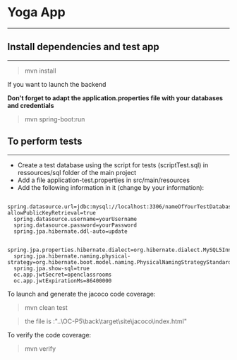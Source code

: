 # Yoga App

------

## Install dependencies and test app

-------
> mvn install

If you want to launch the backend

<strong>Don't forget to adapt the application.properties file with your databases and credentials</strong>

> mvn spring-boot:run

## To perform tests

------
- Create a test database using the script for tests (scriptTest.sql) in ressources/sql folder of the main project
- Add a file application-test.properties in src/main/resources
- Add the following information in it (change by your information): 

```
  spring.datasource.url=jdbc:mysql://localhost:3306/nameOfYourTestDatabase?allowPublicKeyRetrieval=true
  spring.datasource.username=yourUsername
  spring.datasource.password=yourPassword
  spring.jpa.hibernate.ddl-auto=update

  spring.jpa.properties.hibernate.dialect=org.hibernate.dialect.MySQL5InnoDBDialect
  spring.jpa.hibernate.naming.physical-strategy=org.hibernate.boot.model.naming.PhysicalNamingStrategyStandardImpl
  spring.jpa.show-sql=true
  oc.app.jwtSecret=openclassrooms
  oc.app.jwtExpirationMs=86400000
```


To launch and generate the jacoco code coverage:
> mvn clean test
 
> the file is :"..\OC-P5\back\target\site\jacoco\index.html"

To verify the code coverage:
> mvn verify

